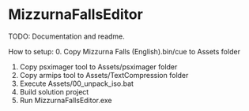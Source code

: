 # MizzurnaFallsEditor

TODO: Documentation and readme.

How to setup:
0. Copy Mizzurna Falls (English).bin/cue to Assets folder
1. Copy psximager tool to Assets/psximager folder
2. Copy armips tool to Assets/TextCompression folder
3. Execute Assets/00_unpack_iso.bat
4. Build solution project
5. Run MizzurnaFallsEditor.exe
